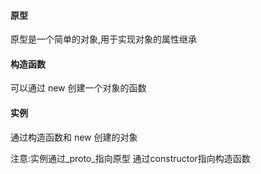 #### 原型
原型是一个简单的对象,用于实现对象的属性继承
#### 构造函数
可以通过 new 创建一个对象的函数 
#### 实例 
通过构造函数和 new 创建的对象

注意:实例通过_proto_指向原型 通过constructor指向构造函数
